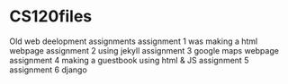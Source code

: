 # CS120files
Old web deelopment assignments
assignment 1 was making a html webpage 
assignment 2 using jekyll
assignment 3 google maps webpage
assignment 4 making a guestbook using html & JS
assignment 5 
assignment 6 django 
